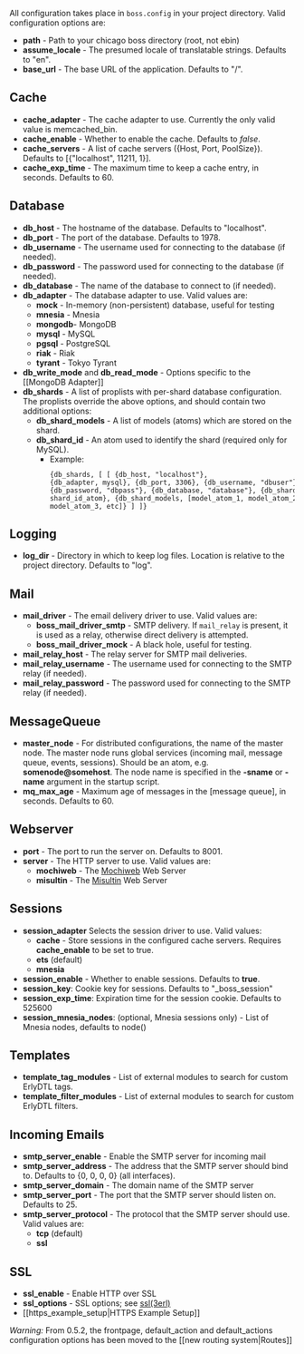 All configuration takes place in <code>boss.config</code> in your project directory. Valid configuration options are:

* **path** - Path to your chicago boss directory (root, not ebin)
* **assume_locale** - The presumed locale of translatable strings. Defaults to "en".
* **base_url** - The base URL of the application. Defaults to "/".

## Cache

* **cache_adapter** - The cache adapter to use. Currently the only valid value is memcached_bin.
* **cache_enable** - Whether to enable the cache. Defaults to _false_.
* **cache_servers** - A list of cache servers ({Host, Port, PoolSize}). Defaults to [{"localhost", 11211, 1}]. 
* **cache_exp_time** - The maximum time to keep a cache entry, in seconds. Defaults to 60.

## Database

* **db_host** - The hostname of the database. Defaults to "localhost".
* **db_port** - The port of the database. Defaults to 1978.
* **db_username** - The username used for connecting to the database (if needed).
* **db_password** - The password used for connecting to the database (if needed).
* **db_database** - The name of the database to connect to (if needed).
* **db_adapter** - The database adapter to use. Valid values are:
  * **mock** - In-memory (non-persistent) database, useful for testing
  * **mnesia** - Mnesia
  * **mongodb**- MongoDB
  * **mysql** - MySQL
  * **pgsql** - PostgreSQL
  * **riak** - Riak
  * **tyrant** - Tokyo Tyrant
* **db_write_mode** and **db_read_mode** - Options specific to the [[MongoDB Adapter]]
* **db_shards** - A list of proplists with per-shard database configuration. The proplists override the above options, and should contain two additional options:
  * **db_shard_models** - A list of models (atoms) which are stored on the shard.
  * **db_shard_id** - An atom used to identify the shard (required only for MySQL).
    * Example:
        <code><pre>{db_shards, [ 
            [ 
                {db_host, "localhost"}, 
                {db_adapter, mysql}, 
                {db_port, 3306}, 
                {db_username, "dbuser"}, 
                {db_password, "dbpass"}, 
                {db_database, "database"},
                {db_shard_id, shard_id_atom}, 
                {db_shard_models, [model_atom_1, model_atom_2, model_atom_3, etc]} 
            ] 
        ]}</pre></code>

## Logging

* **log_dir** - Directory in which to keep log files. Location is relative to the project directory. Defaults to "log".

## Mail

* **mail_driver** - The email delivery driver to use. Valid values are:
  * **boss_mail_driver_smtp** - SMTP delivery. If <code>mail_relay</code> is present, it is used as a relay, otherwise direct delivery is attempted.
  * **boss_mail_driver_mock** - A black hole, useful for testing.
* **mail_relay_host** - The relay server for SMTP mail deliveries.
* **mail_relay_username** - The username used for connecting to the SMTP relay (if needed).
* **mail_relay_password** - The password used for connecting to the SMTP relay (if needed).

## MessageQueue

* **master_node** - For distributed configurations, the name of the master node.
 The master node runs global services (incoming mail, message queue, events, sessions).
 Should be an atom, e.g. **somenode@somehost**.
 The node name is specified in the **-sname** or **-name** argument in the startup script.
* **mq_max_age** - Maximum age of messages in the [message queue], in seconds. Defaults to 60.

## Webserver

* **port** - The port to run the server on. Defaults to 8001.
* **server** - The HTTP server to use. Valid values are:
  * **mochiweb** - The [Mochiweb](http://code.google.com/p/mochiweb/) Web Server
  * **misultin** - The [Misultin](https://github.com/ostinelli/misultin) Web Server

## Sessions

* **session_adapter** Selects the session driver to use. Valid values:
  * **cache** - Store sessions in the configured cache servers. Requires **cache_enable** to be set to true.
  * **ets** (default)
  * **mnesia**
* **session_enable** - Whether to enable sessions. Defaults to **true**.
* **session_key**: Cookie key for sessions. Defaults to "_boss_session"
* **session_exp_time**: Expiration time for the session cookie. Defaults to 525600 
* **session_mnesia_nodes**: (optional, Mnesia sessions only) - List of Mnesia nodes, defaults to node()

## Templates

* **template_tag_modules** - List of external modules to search for custom ErlyDTL tags.
* **template_filter_modules** - List of external modules to search for custom ErlyDTL filters.

## Incoming Emails

* **smtp_server_enable** - Enable the SMTP server for incoming mail
* **smtp_server_address** - The address that the SMTP server should bind to. Defaults to {0, 0, 0, 0} (all interfaces).
* **smtp_server_domain** - The domain name of the SMTP server
* **smtp_server_port** - The port that the SMTP server should listen on. Defaults to 25.
* **smtp_server_protocol** - The protocol that the SMTP server should use. Valid values are:
  * **tcp** (default)
  * **ssl**

## SSL

* **ssl_enable** - Enable HTTP over SSL
* **ssl_options** - SSL options; see [ssl(3erl)](http://www.erlang.org/doc/man/ssl.html)
* [[https_example_setup|HTTPS Example Setup]]

*Warning:* From 0.5.2, the frontpage, default_action and default_actions configuration options has been moved to the [[new routing system|Routes]]